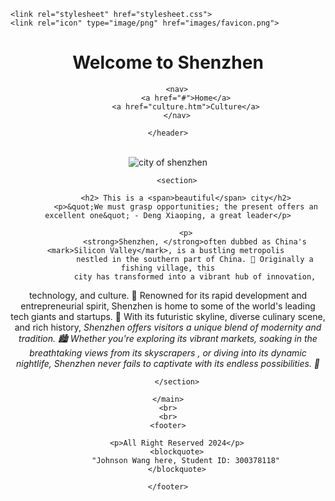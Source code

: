 <!DOCTYPE html>
<html lang="en">
<head>
    <meta charset="UTF-8">
    <meta name="viewport" content="width=device-width, initial-scale=1.0">
    <title>Johnson Wang Assignment 1</title>

    <link rel="stylesheet" href="stylesheet.css">
    <link rel="icon" type="image/png" href="images/favicon.png">
</head>
<body>
    <div id="wrapper">
    <header>
        <h1>Welcome to Shenzhen</h1>

        <nav>
            <a href="#">Home</a>
            <a href="culture.htm">Culture</a>
        </nav>

    </header>
<br>
    <main>
        <img class="imagecontainer" src="../images/shenzhen city.png" alt="city of shenzhen">

        <section>

            <h2> This is a <span>beautiful</span> city</h2>
            <p>&quot;We must grasp opportunities; the present offers an excellent one&quot; - Deng Xiaoping, a great leader</p>

            <p>
                <strong>Shenzhen, </strong>often dubbed as China's <mark>Silicon Valley</mark>, is a bustling metropolis 
                nestled in the southern part of China. 🌆 Originally a fishing village, this
                 city has transformed into a vibrant hub of innovation, 
technology, and culture. 🚀 Renowned for its rapid development and entrepreneurial spirit, Shenzhen is 
home to some of the world's leading tech giants and startups. 
🌟 With its futuristic skyline, diverse culinary scene, and rich history, 
<em>Shenzhen offers visitors a unique blend of modernity and tradition. 
🏙️ Whether you're exploring its vibrant markets, soaking in the breathtaking 
views from its skyscrapers  , or diving into its dynamic nightlife, Shenzhen never 
fails to captivate with its endless possibilities. 🌟</em>
            </p>

            
        </section>

    </main>
    <br>
    <br>
    <footer>

        <p>All Right Reserved 2024</p>
        <blockquote>
            "Johnson Wang here, Student ID: 300378118"
        </blockquote>
    
    </footer>
    
</div>
</body>
</html>

